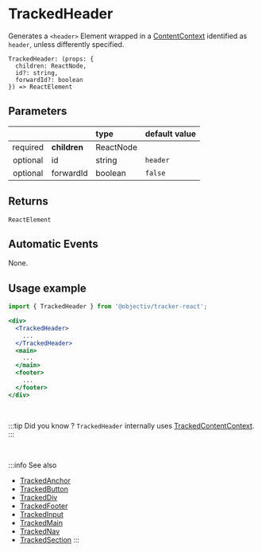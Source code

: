 # TrackedHeader

Generates a `<header>` Element wrapped in a [ContentContext](/taxonomy/reference/location-contexts/ContentContext.md) identified as `header`, unless differently specified. 

```tsx
TrackedHeader: (props: {
  children: ReactNode,
  id?: string,
  forwardId?: boolean
}) => ReactElement
```

## Parameters
|          |              | type                                 | default value |
|:--------:|:-------------|:-------------------------------------|:--------------|
| required | **children** | ReactNode                            |               |
| optional | id           | string                               | `header`      |
| optional | forwardId    | boolean                              | `false`       |

## Returns
`ReactElement`

## Automatic Events
None.

## Usage example

```jsx
import { TrackedHeader } from '@objectiv/tracker-react';
```

```jsx
<div>
  <TrackedHeader>
    ...
  </TrackedHeader>
  <main>
    ...
  </main>
  <footer>
    ...
  </footer>
</div>
```

<br />

:::tip Did you know ?
`TrackedHeader` internally uses [TrackedContentContext](/tracking/react/api-reference/trackedContexts/TrackedContentContext.md).
:::

<br />

:::info See also
- [TrackedAnchor](/tracking/react/api-reference/trackedElements/TrackedAnchor.md)
- [TrackedButton](/tracking/react/api-reference/trackedElements/TrackedButton.md)
- [TrackedDiv](/tracking/react/api-reference/trackedElements/TrackedDiv.md)
- [TrackedFooter](/tracking/react/api-reference/trackedElements/TrackedFooter.md)
- [TrackedInput](/tracking/react/api-reference/trackedElements/TrackedInput.md)
- [TrackedMain](/tracking/react/api-reference/trackedElements/TrackedMain.md)
- [TrackedNav](/tracking/react/api-reference/trackedElements/TrackedNav.md)
- [TrackedSection](/tracking/react/api-reference/trackedElements/TrackedSection.md)
:::
